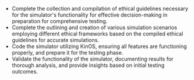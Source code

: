 - Complete the collection and compilation of ethical guidelines necessary for the simulator's functionality for effective decision-making in preparation for comprehensive testing.
- Complete the outlining and creation of various simulation scenarios employing different ethical frameworks based on the compiled ethical guidelines for accurate simulations.
- Code the simulator utilizing KinOS, ensuring all features are functioning properly, and prepare it for the testing phase.
- Validate the functionality of the simulator, documenting results for thorough analysis, and provide insights based on initial testing outcomes.